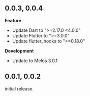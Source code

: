 ## 0.0.3, 0.0.4

**Feature**

- Update Dart to ">=2.17.0 <4.0.0"
- Update Flutter to ">=3.0.0"
- Update flutter_hooks to ">=0.18.0"

**Development**

- Update to Melos 3.0.1

## 0.0.1, 0.0.2

initial release.
